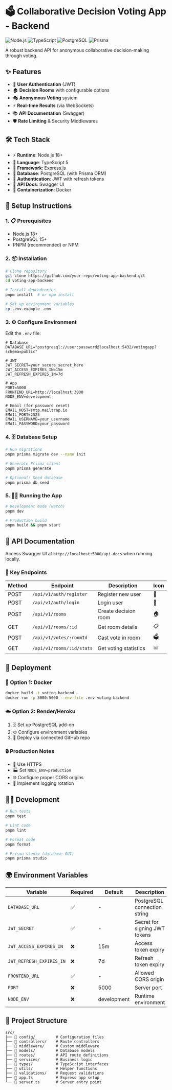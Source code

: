# 🗳️ Collaborative Decision Voting App - Backend

![Node.js](https://img.shields.io/badge/Node.js-18.x-green)
![TypeScript](https://img.shields.io/badge/TypeScript-5.x-blue)
![PostgreSQL](https://img.shields.io/badge/PostgreSQL-15.x-blue)
![Prisma](https://img.shields.io/badge/Prisma-5.x-orange)

A robust backend API for anonymous collaborative decision-making through voting.

## ✨ Features

- 🔐 **User Authentication** (JWT)
- 🏠 **Decision Rooms** with configurable options
- 🎭 **Anonymous Voting** system
- ⚡ **Real-time Results** (via WebSockets)
- 📚 **API Documentation** (Swagger)
- 🛡️ **Rate Limiting** & Security Middlewares

## 🛠️ Tech Stack

- ⚡ **Runtime**: Node.js 18+
- 📘 **Language**: TypeScript 5
- 🚀 **Framework**: Express.js
- 🐘 **Database**: PostgreSQL (with Prisma ORM)
- 🔑 **Authentication**: JWT with refresh tokens
- 📖 **API Docs**: Swagger UI
- 🐳 **Containerization**: Docker

## 🚀 Setup Instructions

### 1. 📋 Prerequisites

- Node.js 18+
- PostgreSQL 15+
- PNPM (recommended) or NPM

### 2. 📦 Installation

```bash
# Clone repository
git clone https://github.com/your-repo/voting-app-backend.git
cd voting-app-backend

# Install dependencies
pnpm install  # or npm install

# Set up environment variables
cp .env.example .env
```

### 3. ⚙️ Configure Environment

Edit the `.env` file:

```env
# Database
DATABASE_URL="postgresql://user:password@localhost:5432/votingapp?schema=public"

# JWT
JWT_SECRET=your_secure_secret_here
JWT_ACCESS_EXPIRES_IN=15m
JWT_REFRESH_EXPIRES_IN=7d

# App
PORT=5000
FRONTEND_URL=http://localhost:3000
NODE_ENV=development

# Email (for password reset)
EMAIL_HOST=smtp.mailtrap.io
EMAIL_PORT=2525
EMAIL_USERNAME=your_username
EMAIL_PASSWORD=your_password
```

### 4. 🗄️ Database Setup

```bash
# Run migrations
pnpm prisma migrate dev --name init

# Generate Prisma client
pnpm prisma generate

# Optional: Seed database
pnpm prisma db seed
```

### 5. 🏃‍♂️ Running the App

```bash
# Development mode (watch)
pnpm dev

# Production build
pnpm build && pnpm start
```

## 📖 API Documentation

Access Swagger UI at `http://localhost:5000/api-docs` when running locally.

### 🔗 Key Endpoints

| Method | Endpoint | Description | Icon |
|--------|----------|-------------|------|
| POST | `/api/v1/auth/register` | Register new user | 👤 |
| POST | `/api/v1/auth/login` | Login user | 🔐 |
| POST | `/api/v1/rooms` | Create decision room | 🏠 |
| GET | `/api/v1/rooms/:id` | Get room details | 📋 |
| POST | `/api/v1/votes/:roomId` | Cast vote in room | 🗳️ |
| GET | `/api/v1/rooms/:id/stats` | Get voting statistics | 📊 |

## 🚀 Deployment

### 🐳 Option 1: Docker

```bash
docker build -t voting-backend .
docker run -p 5000:5000 --env-file .env voting-backend
```

### ☁️ Option 2: Render/Heroku

1. 🗄️ Set up PostgreSQL add-on
2. ⚙️ Configure environment variables
3. 🔗 Deploy via connected GitHub repo

### 🔒 Production Notes

- 🔐 Use HTTPS
- 🏭 Set `NODE_ENV=production`
- 🌐 Configure proper CORS origins
- 📝 Implement logging rotation

## 👨‍💻 Development

```bash
# Run tests
pnpm test

# Lint code
pnpm lint

# Format code
pnpm format

# Prisma studio (database GUI)
pnpm prisma studio
```

## 🌍 Environment Variables

| Variable | Required | Default | Description | Icon |
|----------|----------|---------|-------------|------|
| `DATABASE_URL` | ✅ | - | PostgreSQL connection string | 🗄️ |
| `JWT_SECRET` | ✅ | - | Secret for signing JWT tokens | 🔑 |
| `JWT_ACCESS_EXPIRES_IN` | ❌ | 15m | Access token expiry | ⏰ |
| `JWT_REFRESH_EXPIRES_IN` | ❌ | 7d | Refresh token expiry | 🔄 |
| `FRONTEND_URL` | ✅ | - | Allowed CORS origin | 🌐 |
| `PORT` | ❌ | 5000 | Server port | 🚪 |
| `NODE_ENV` | ❌ | development | Runtime environment | 🏗️ |

## 📁 Project Structure

```
src/
├── 📁 config/         # Configuration files
├── 📁 controllers/    # Route controllers
├── 📁 middleware/     # Custom middleware
├── 📁 models/         # Database models
├── 📁 routes/         # API route definitions
├── 📁 services/       # Business logic
├── 📁 types/          # TypeScript interfaces
├── 📁 utils/          # Helper functions
├── 📁 validations/    # Request validations
├── 📄 app.ts          # Express app setup
└── 📄 server.ts       # Server entry point
```
